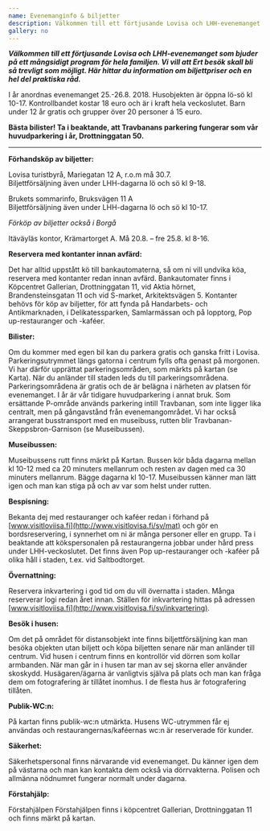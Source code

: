 ```yaml
---
name: Evenemanginfo & biljetter
description: Välkommen till ett förtjusande Lovisa och LHH-evenemanget som bjuder på ett mångsidigt program för hela familjen. Vi vill att Ert besök skall bli så trevligt som möjligt. Här hittar du information om biljettpriser och en hel del praktiska råd.
gallery: no
---
```

***Välkommen till ett förtjusande Lovisa och LHH-evenemanget som bjuder på ett mångsidigt program för hela familjen. Vi vill att Ert besök skall bli så trevligt som möjligt. Här hittar du information om biljettpriser och en hel del praktiska råd.***

I år anordnas evenemanget 25.-26.8. 2018. Husobjekten är öppna lö-sö kl 10-17. Kontrollbandet kostar 18 euro och är i kraft hela veckoslutet. Barn under 12 år gratis och grupper över 20 personer á 15 euro.

**Bästa bilister! Ta i beaktande, att Travbanans parkering fungerar som vår huvudparkering i år, Drottninggatan 50.**

<hr/>

**Förhandsköp av biljetter:**

Lovisa turistbyrå, Mariegatan 12 A, r.o.m må 30.7.<br/>
Biljettförsäljning även under LHH-dagarna lö och sö kl 9-18.

Brukets sommarinfo, Bruksvägen 11 A<br/>
Biljettförsäljning även under LHH-dagarna lö och sö kl 10-17.

_Förköp av biljetter också i Borgå_

Itäväyläs kontor, Krämartorget A. Må 20.8. – fre 25.8. kl 8-16.

**Reservera med kontanter innan avfärd:**

Det har alltid uppstått kö till bankautomaterna, så om ni vill undvika köa, reservera med kontanter redan innan avfärd. Bankautomater finns i Köpcentret Gallerian, Drottninggatan 11, vid Aktia hörnet, Brandensteinsgatan 11 och vid S-market, Arkitektsvägen 5. Kontanter behövs för köp av biljetter, för att fynda på  Handarbets- och Antikmarknaden, i Delikatessparken, Samlarmässan och på lopptorg, Pop up-restauranger och -kaféer.

**Bilister:**

Om du kommer med egen bil kan du parkera gratis och ganska fritt i Lovisa. Parkeringsutrymmet längs gatorna i centrum fylls ofta genast på morgonen. Vi har därför upprättat parkeringsområden, som märkts på kartan (se Karta). När du anländer till staden leds du till parkeringsområdena. Parkeringsområdena är gratis och de är belägna i närheten av platsen för evenemanget. I år är vår tidigare huvudparkering i annat bruk. Som ersättande P-område används parkering intill Travbanan, som inte ligger lika centralt, men på gångavstånd från evenemangområdet. Vi har också arrangerat busstransport med en museibuss, rutten blir Travbanan-Skeppsbron-Garnison (se Museibussen).

**Museibussen:**

Museibussens rutt finns märkt på Kartan. Bussen kör båda dagarna mellan kl 10-12 med ca 20 minuters mellanrum och resten av dagen med ca 30 minuters mellanrum. Bägge dagarna kl 10-17. Museibussen känner man lätt igen och man kan stiga på och av var som helst under rutten.

**Bespisning:**

Bekanta dej med restauranger och kaféer redan i förhand på [www.visitloviisa.fi](http://www.visitlovisa.fi/sv/mat) och gör en bordsreservering, i synnerhet om ni är många personer eller en grupp. Ta i beaktande att kökspersonalen på restaurangerna jobbar under hård press under LHH-veckoslutet. Det finns även Pop up-restauranger och -kaféer på olika håll i staden, t.ex. vid Saltbodtorget.

**Övernattning:**

Reservera inkvartering i god tid om du vill övernatta i staden. Många reserverar logi redan året innan. Ställen för inkvartering hittas på adressen [www.visitloviisa.fi](http://www.visitlovisa.fi/sv/inkvartering).

**Besök i husen:**

Om det på området för distansobjekt inte finns biljettförsäljning kan man besöka objekten utan biljett och köpa biljetten senare när man anländer till centrum. Vid husen i centrum finns en kontrollör vid dörren som kollar armbanden. När man går in i husen tar man av sej skorna eller använder skoskydd. Husägaren/ägarna är vanligtvis själva på plats och man kan fråga dem om fotografering är tillåtet inomhus. I de flesta hus är fotografering tillåten.

**Publik-WC:n:**

På kartan finns publik-wc:n utmärkta. Husens WC-utrymmen får ej användas och restaurangernas/kaféernas wc:n är reserverade för kunder.

**Säkerhet:**

Säkerhetspersonal finns närvarande vid evenemanget. Du känner igen dem på västarna och man kan kontakta dem också via dörrvakterna. Polisen och allmänna nödnumret fungerar normalt under dagarna.

**Förstahjälp:**

Förstahjälpen Förstahjälpen finns i köpcentret Gallerian, Drottninggatan 11 och finns märkt på kartan.
